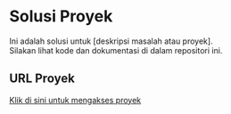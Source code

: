 # Solusi Proyek

Ini adalah solusi untuk [deskripsi masalah atau proyek].  
Silakan lihat kode dan dokumentasi di dalam repositori ini.

## URL Proyek
[Klik di sini untuk mengakses proyek](https://roadmap.sh/projects/task-tracker)
